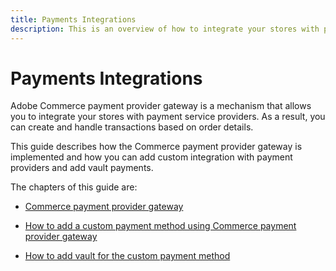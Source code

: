 ```yaml
---
title: Payments Integrations
description: This is an overview of how to integrate your stores with payment service providers, allowing you to create and handle transactions based on order details.
---
```


# Payments Integrations

Adobe Commerce payment provider gateway is a mechanism that allows you to integrate your stores with payment service providers. As a result, you can create and handle transactions based on order details.

This guide describes how the Commerce payment provider gateway is implemented and how you can add custom integration with payment providers and add vault payments.

The chapters of this guide are:

-  [Commerce payment provider gateway](payment-gateway/)

-  [How to add a custom payment method using Commerce payment provider gateway](base-integration/)

-  [How to add vault for the custom payment method](vault/)
